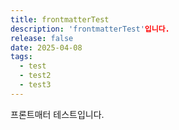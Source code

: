 ```yaml
---
title: frontmatterTest
description: 'frontmatterTest'입니다.
release: false
date: 2025-04-08
tags:
  - test
  - test2
  - test3
---
```


프론트매터 테스트입니다.